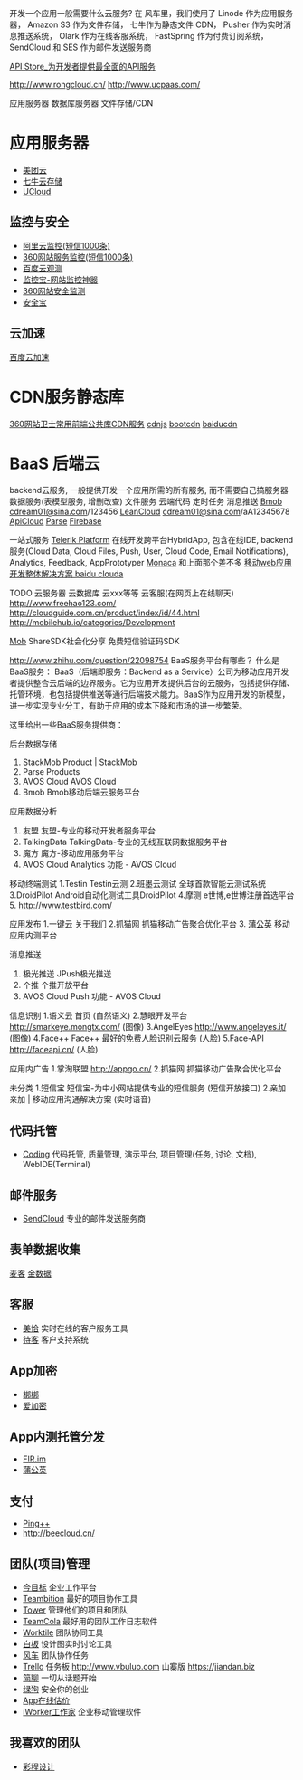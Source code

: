 开发一个应用一般需要什么云服务?
在 风车里，我们使用了  Linode 作为应用服务器， Amazon S3 作为文件存储， 七牛作为静态文件 CDN， Pusher 作为实时消息推送系统， Olark 作为在线客服系统， FastSpring 作为付费订阅系统， SendCloud 和 SES 作为邮件发送服务商 

[API Store_为开发者提供最全面的API服务](http://apistore.baidu.com/)

http://www.rongcloud.cn/
http://www.ucpaas.com/



应用服务器
数据库服务器
文件存储/CDN 

# 应用服务器
* [美团云](https://mos.meituan.com/)
* [七牛云存储](http://www.qiniu.com/)
* [UCloud](http://www.ucloud.cn/)

## 监控与安全
* [阿里云监控(短信1000条)](http://console.aliyun.com/jiankong)
* [360网站服务监控(短信1000条)](http://jk.cloud.360.cn/Dashboard/index)
* [百度云观测](http://ce.baidu.com/site/list)
* [监控宝-网站监控神器](http://www.jiankongbao.com/) 
* [360网站安全监测]( http://webscan.360.cn/)
* [安全宝]( http://anquanbao.com/)


## 云加速
[百度云加速](http://next.su.baidu.com/)

# CDN服务静态库
[360网站卫士常用前端公共库CDN服务](http://libs.useso.com/)
[cdnjs]( http://www.cdnjs.cn/)
[bootcdn](http://www.bootcdn.cn/)
[baiducdn](http://cdn.code.baidu.com)

# BaaS 后端云
backend云服务, 一般提供开发一个应用所需的所有服务, 而不需要自己搞服务器
数据服务(表模型服务, 增删改查)
文件服务
云端代码
定时任务
消息推送
[Bmob]( http://www.bmob.cn/app/list)
    cdream01@sina.com/123456
[LeanCloud](https://leancloud.cn)
    cdream01@sina.com/aA12345678
[ApiCloud]( http://apicloud.com/)
[Parse](http://parse.com)
[Firebase](https://www.firebase.com/)

一站式服务
[Telerik Platform](https://platform.telerik.com)
在线开发跨平台HybridApp, 包含在线IDE, backend服务(Cloud Data, Cloud Files, Push, User, Cloud Code, Email Notifications), Analytics, Feedback, AppPrototyper
[Monaca]( https://monaca.io/)
和上面那个差不多
[移动web应用开发整体解决方案 baidu clouda](http://clouda.baidu.com/)


TODO
云服务器
云数据库
云xxx等等
云客服(在网页上在线聊天)
http://www.freehao123.com/ 
http://cloudguide.com.cn/product/index/id/44.html 
http://mobilehub.io/categories/Development 

[Mob]( http://mob.com/)
ShareSDK社会化分享 
免费短信验证码SDK 






http://www.zhihu.com/question/22098754 
BaaS服务平台有哪些？
什么是BaaS服务：
BaaS（后端即服务：Backend as a Service）公司为移动应用开发者提供整合云后端的边界服务。它为应用开发提供后台的云服务，包括提供存储、托管环境，也包括提供推送等通行后端技术能力。BaaS作为应用开发的新模型，进一步实现专业分工，有助于应用的成本下降和市场的进一步繁荣。

这里给出一些BaaS服务提供商：

后台数据存储
1. StackMob Product | StackMob
2. Parse Products
3. AVOS Cloud AVOS Cloud
4. Bmob Bmob移动后端云服务平台

应用数据分析
1. 友盟 友盟-专业的移动开发者服务平台
2. TalkingData TalkingData-专业的无线互联网数据服务平台
3. 魔方 魔方-移动应用服务平台
4. AVOS Cloud Analytics 功能 - AVOS Cloud

移动终端测试
1.Testin Testin云测
2.班墨云测试 全球首款智能云测试系统
3.DroidPilot Android自动化测试工具DroidPilot
4.摩测 e世博,e世博注册首选平台
5. http://www.testbird.com/

应用发布
1.一键云 关于我们
2.抓猫网 抓猫移动广告聚合优化平台
3. [蒲公英](http://www.pgyer.com/) 移动应用内测平台

消息推送
1. 极光推送 JPush极光推送
2. 个推 个推开放平台
3. AVOS Cloud Push 功能 - AVOS Cloud

信息识别
1.语义云 首页 (自然语义)
2.慧眼开发平台 http://smarkeye.mongtx.com/ (图像)
3.AngelEyes http://www.angeleyes.it/ (图像)
4.Face++ Face++ 最好的免费人脸识别云服务 (人脸)
5.Face-API http://faceapi.cn/ (人脸)

应用内广告
1.掌淘联盟 http://appgo.cn/
2.抓猫网 抓猫移动广告聚合优化平台

未分类
1.短信宝 短信宝-为中小网站提供专业的短信服务 (短信开放接口)
2.亲加 亲加 | 移动应用沟通解决方案 (实时语音)


## 代码托管
* [Coding](https://coding.net/) 代码托管, 质量管理, 演示平台, 项目管理(任务, 讨论, 文档), WebIDE(Terminal)

## 邮件服务
* [SendCloud](http://sendcloud.sohu.com/) 专业的邮件发送服务商

## 表单数据收集
[麦客](http://www.mikecrm.com/)
[金数据](https://jinshuju.net)


## 客服
* [美恰](http://meiqia.com) 实时在线的客户服务工具
* [待客](https://daike.dk/) 客户支持系统

## App加密
* [梆梆](http://www.bangcle.com/)
* [爱加密](http://www.ijiami.cn/)

## App内测托管分发
* [FIR.im](http://fir.im/)
* [蒲公英](http://www.pgyer.com/)

## 支付
* [Ping++](https://pingxx.com/)
* http://beecloud.cn/


## 团队(项目)管理
* [今目标](http://jingoal.com) 企业工作平台
* [Teambition](https://www.teambition.com) 最好的项目协作工具
* [Tower](https://tower.im/) 管理他们的项目和团队
* [TeamCola](https://teamcola.com) 最好用的团队工作日志软件
* [Worktile](https://worktile.com) 团队协同工具
* [白板](https://bearyboard.com) 设计图实时讨论工具
* [风车](https://fengcheco.com) 团队协作任务
* [Trello](https://trello.com/) 任务板 http://www.vbuluo.com 山寨版 https://jiandan.biz
* [简聊](https://talk.ai) 一切从话题开始
* [绿狗](http://www.lvgou.com/) 安全你的创业
* [App在线估价](http://www.chamobile.com/price.html)
* [iWorker工作家](http://home.iworker.cn/) 企业移动管理软件


## 我喜欢的团队
* [彩程设计](http://mycolorway.com/)
